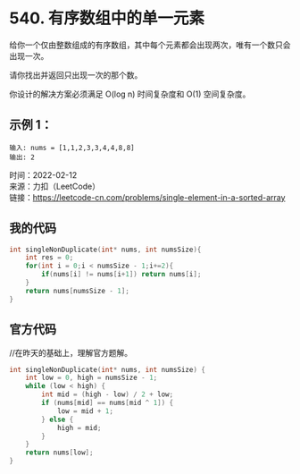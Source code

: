 # 540. 有序数组中的单一元素
给你一个仅由整数组成的有序数组，其中每个元素都会出现两次，唯有一个数只会出现一次。

请你找出并返回只出现一次的那个数。

你设计的解决方案必须满足 O(log n) 时间复杂度和 O(1) 空间复杂度。

## 示例 1：
```
输入: nums = [1,1,2,3,3,4,4,8,8]
输出: 2
```
时间：2022-02-12  
来源：力扣（LeetCode）  
链接：https://leetcode-cn.com/problems/single-element-in-a-sorted-array

## 我的代码
```C
int singleNonDuplicate(int* nums, int numsSize){
    int res = 0;
    for(int i = 0;i < numsSize - 1;i+=2){
        if(nums[i] != nums[i+1]) return nums[i];
    }
    return nums[numsSize - 1];
}
```
## 官方代码
//在昨天的基础上，理解官方题解。
```C
int singleNonDuplicate(int* nums, int numsSize) {
    int low = 0, high = numsSize - 1;
    while (low < high) {
        int mid = (high - low) / 2 + low;
        if (nums[mid] == nums[mid ^ 1]) {
            low = mid + 1;
        } else {
            high = mid;
        }
    }
    return nums[low];
}
```
